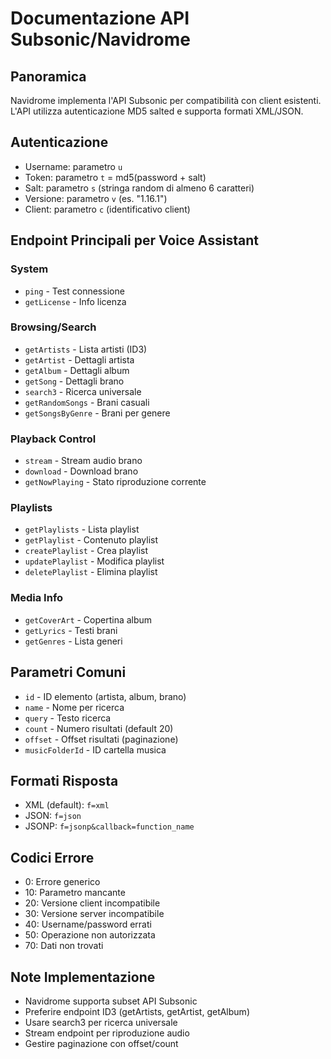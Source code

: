 # Documentazione API Subsonic/Navidrome

## Panoramica
Navidrome implementa l'API Subsonic per compatibilità con client esistenti. L'API utilizza autenticazione MD5 salted e supporta formati XML/JSON.

## Autenticazione
- Username: parametro `u`
- Token: parametro `t` = md5(password + salt)
- Salt: parametro `s` (stringa random di almeno 6 caratteri)
- Versione: parametro `v` (es. "1.16.1")
- Client: parametro `c` (identificativo client)

## Endpoint Principali per Voice Assistant

### System
- `ping` - Test connessione
- `getLicense` - Info licenza

### Browsing/Search
- `getArtists` - Lista artisti (ID3)
- `getArtist` - Dettagli artista
- `getAlbum` - Dettagli album
- `getSong` - Dettagli brano
- `search3` - Ricerca universale
- `getRandomSongs` - Brani casuali
- `getSongsByGenre` - Brani per genere

### Playback Control
- `stream` - Stream audio brano
- `download` - Download brano
- `getNowPlaying` - Stato riproduzione corrente

### Playlists
- `getPlaylists` - Lista playlist
- `getPlaylist` - Contenuto playlist
- `createPlaylist` - Crea playlist
- `updatePlaylist` - Modifica playlist
- `deletePlaylist` - Elimina playlist

### Media Info
- `getCoverArt` - Copertina album
- `getLyrics` - Testi brani
- `getGenres` - Lista generi

## Parametri Comuni
- `id` - ID elemento (artista, album, brano)
- `name` - Nome per ricerca
- `query` - Testo ricerca
- `count` - Numero risultati (default 20)
- `offset` - Offset risultati (paginazione)
- `musicFolderId` - ID cartella musica

## Formati Risposta
- XML (default): `f=xml`
- JSON: `f=json`
- JSONP: `f=jsonp&callback=function_name`

## Codici Errore
- 0: Errore generico
- 10: Parametro mancante
- 20: Versione client incompatibile
- 30: Versione server incompatibile
- 40: Username/password errati
- 50: Operazione non autorizzata
- 70: Dati non trovati

## Note Implementazione
- Navidrome supporta subset API Subsonic
- Preferire endpoint ID3 (getArtists, getArtist, getAlbum)
- Usare search3 per ricerca universale
- Stream endpoint per riproduzione audio
- Gestire paginazione con offset/count

